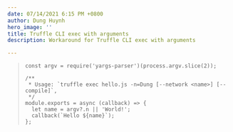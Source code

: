```yaml
---
date: 07/14/2021 6:15 PM +0800
author: Dung Huynh
hero_image: ''
title: Truffle CLI exec with arguments
description: Workaround for Truffle CLI exec with arguments

---
```

>     const argv = require('yargs-parser')(process.argv.slice(2));
>     
>     /**
>      * Usage: `truffle exec hello.js -n=Dung [--network <name>] [--compile]`,
>      */
>     module.exports = async (callback) => {
>       let name = argv?.n || 'World!';
>       callback(`Hello ${name}`);
>     };